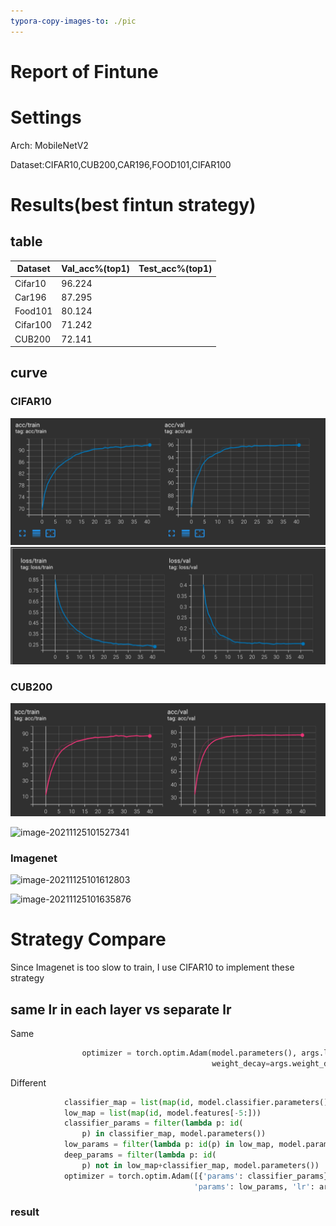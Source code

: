```yaml
---
typora-copy-images-to: ./pic
---
```


# Report of Fintune



# Settings

Arch: MobileNetV2

Dataset:CIFAR10,CUB200,CAR196,FOOD101,CIFAR100

# Results(best fintun strategy)

## table

| Dataset  | Val_acc%(top1) | Test_acc%(top1) |
| -------- | -------------- | --------------- |
| Cifar10  | 96.224         |                 |
| Car196   | 87.295         |                 |
| Food101  | 80.124         |                 |
| Cifar100 | 71.242         |                 |
| CUB200   | 72.141         |                 |

## curve

### CIFAR10

![image-20211125100333222](./pic/image-20211125100333222.png)![image-20211125100355745](./pic/image-20211125100355745.png)

### CUB200

![image-20211125101410191](./pic/image-20211125101410191.png)

![image-20211125101527341](/Users/catbeta/Documents/ml/fintune/pic/image-20211125101527341.png)

### Imagenet

![image-20211125101612803](/Users/catbeta/Documents/ml/fintune/pic/image-20211125101612803.png)

![image-20211125101635876](/Users/catbeta/Documents/ml/fintune/pic/image-20211125101635876.png)

# Strategy Compare

Since Imagenet is too slow to train, I use CIFAR10 to implement these strategy

## same lr in each layer vs separate lr 

Same

```python
                optimizer = torch.optim.Adam(model.parameters(), args.lr,
                                             weight_decay=args.weight_decay)
```

Different

```python
            classifier_map = list(map(id, model.classifier.parameters()))
            low_map = list(map(id, model.features[-5:]))
            classifier_params = filter(lambda p: id(
                p) in classifier_map, model.parameters())
            low_params = filter(lambda p: id(p) in low_map, model.parameters())
            deep_params = filter(lambda p: id(
                p) not in low_map+classifier_map, model.parameters())
            optimizer = torch.optim.Adam([{'params': classifier_params}, {
                                         'params': low_params, 'lr': args.lr*0.6}, {'params': deep_params, 'lr': args.lr*0.4}], lr=args.lr)
```

### result

